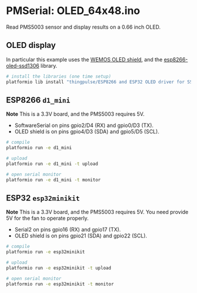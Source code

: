 # PMSerial: OLED_64x48.ino

Read PMS5003 sensor and display results on a 0.66 inch OLED.

## OLED display

In particular this example uses the [WEMOS OLED shield][oled_shield],
and the [esp8266-oled-ssd1306][OLEDlib] library.

```bash
# install the libraries (one time setup)
platformio lib install "thingpulse/ESP8266 and ESP32 OLED driver for SSD1306 displays"
```

[oled_shield]: https://wiki.wemos.cc/products:d1_mini_shields:oled_shield
[OLEDlib]: https://github.com/ThingPulse/esp8266-oled-ssd1306

## ESP8266 `d1_mini`

**Note** This is a 3.3V board, and the PMS5003 requires 5V.

- SoftwareSerial on pins gpio2/D4 (RX) and gpio0/D3 (TX).
- OLED shield is on pins gpio4/D3 (SDA) and gpio5/D5 (SCL).

```bash
# compile
platformio run -e d1_mini

# upload
platformio run -e d1_mini -t upload

# open serial monitor
platformio run -e d1_mini -t monitor
```

## ESP32 `esp32minikit`

**Note** This is a 3.3V board, and the PMS5003 requires 5V.
You need provide 5V for the fan to operate properly.

- Serial2 on pins gpio16 (RX) and gpio17 (TX).
- OLED shield is on pins gpio21 (SDA) and gpio22 (SCL).

```bash
# compile
platformio run -e esp32minikit

# upload
platformio run -e esp32minikit -t upload

# open serial monitor
platformio run -e esp32minikit -t monitor
```
